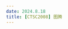 ```yaml
---
date: 2024.8.18
title: [CTSC2008] 图腾
---
```



<!--stackedit_data:
eyJoaXN0b3J5IjpbMTI5MTQxNjk4Nl19
-->